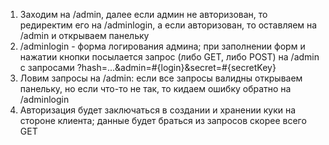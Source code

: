 1. Заходим на /admin, далее если админ не авторизован, то редиректим его на /adminlogin,
а если авторизован, то оставляем на /admin и открываем панельку
2. /adminlogin - форма логирования админа; при заполнении форм и нажатии кнопки посылается 
запрос (либо GET, либо POST) на /admin с запросами ?hash=...&admin=#{login}&secret=#{secretKey}
3. Ловим запросы на /admin: если все запросы валидны открываем панельку, но если что-то не так, то кидаем ошибку
обратно на /adminlogin
4. Авторизация будет заключаться в создании и хранении куки на стороне клиента; данные будет браться из запросов
скорее всего GET